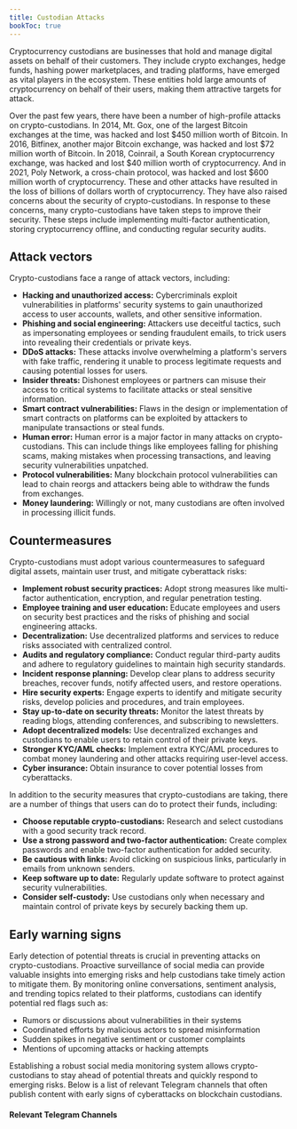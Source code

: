 ```yaml
---
title: Custodian Attacks
bookToc: true
---
```


Cryptocurrency custodians are businesses that hold and manage digital assets on behalf of their customers. They include crypto exchanges, hedge funds, hashing power marketplaces, and trading platforms, have emerged as vital players in the ecosystem. These entities hold large amounts of cryptocurrency on behalf of their users, making them attractive targets for attack.

Over the past few years, there have been a number of high-profile attacks on crypto-custodians. In 2014, Mt. Gox, one of the largest Bitcoin exchanges at the time, was hacked and lost $450 million worth of Bitcoin. In 2016, Bitfinex, another major Bitcoin exchange, was hacked and lost $72 million worth of Bitcoin. In 2018, Coinrail, a South Korean cryptocurrency exchange, was hacked and lost $40 million worth of cryptocurrency. And in 2021, Poly Network, a cross-chain protocol, was hacked and lost $600 million worth of cryptocurrency. These and other attacks have resulted in the loss of billions of dollars worth of cryptocurrency. They have also raised concerns about the security of crypto-custodians. In response to these concerns, many crypto-custodians have taken steps to improve their security. These steps include implementing multi-factor authentication, storing cryptocurrency offline, and conducting regular security audits.

## Attack vectors

Crypto-custodians face a range of attack vectors, including:

- **Hacking and unauthorized access:** Cybercriminals exploit vulnerabilities in platforms' security systems to gain unauthorized access to user accounts, wallets, and other sensitive information.
- **Phishing and social engineering:** Attackers use deceitful tactics, such as impersonating employees or sending fraudulent emails, to trick users into revealing their credentials or private keys.
- **DDoS attacks:** These attacks involve overwhelming a platform's servers with fake traffic, rendering it unable to process legitimate requests and causing potential losses for users.
- **Insider threats:** Dishonest employees or partners can misuse their access to critical systems to facilitate attacks or steal sensitive information.
- **Smart contract vulnerabilities:** Flaws in the design or implementation of smart contracts on platforms can be exploited by attackers to manipulate transactions or steal funds.
- **Human error:** Human error is a major factor in many attacks on crypto-custodians. This can include things like employees falling for phishing scams, making mistakes when processing transactions, and leaving security vulnerabilities unpatched.
- **Protocol vulnerabilities:** Many blockchain protocol vulnerabilities can lead to chain reorgs and attackers being able to withdraw the funds from exchanges.
- **Money laundering:** Willingly or not, many custodians are often involved in processing illicit funds.

## Countermeasures

Crypto-custodians must adopt various countermeasures to safeguard digital assets, maintain user trust, and mitigate cyberattack risks:

- **Implement robust security practices:** Adopt strong measures like multi-factor authentication, encryption, and regular penetration testing.
- **Employee training and user education:** Educate employees and users on security best practices and the risks of phishing and social engineering attacks.
- **Decentralization:** Use decentralized platforms and services to reduce risks associated with centralized control.
- **Audits and regulatory compliance:** Conduct regular third-party audits and adhere to regulatory guidelines to maintain high security standards.
- **Incident response planning:** Develop clear plans to address security breaches, recover funds, notify affected users, and restore operations.
- **Hire security experts:** Engage experts to identify and mitigate security risks, develop policies and procedures, and train employees.
- **Stay up-to-date on security threats:** Monitor the latest threats by reading blogs, attending conferences, and subscribing to newsletters.
- **Adopt decentralized models:** Use decentralized exchanges and custodians to enable users to retain control of their private keys.
- **Stronger KYC/AML checks:** Implement extra KYC/AML procedures to combat money laundering and other attacks requiring user-level access.
- **Cyber insurance:** Obtain insurance to cover potential losses from cyberattacks.

In addition to the security measures that crypto-custodians are taking, there are a number of things that users can do to protect their funds, including:

- **Choose reputable crypto-custodians:** Research and select custodians with a good security track record.
- **Use a strong password and two-factor authentication:** Create complex passwords and enable two-factor authentication for added security.
- **Be cautious with links:** Avoid clicking on suspicious links, particularly in emails from unknown senders.
- **Keep software up to date:** Regularly update software to protect against security vulnerabilities.
- **Consider self-custody:** Use custodians only when necessary and maintain control of private keys by securely backing them up.

## Early warning signs

Early detection of potential threats is crucial in preventing attacks on crypto-custodians. Proactive surveillance of social media can provide valuable insights into emerging risks and help custodians take timely action to mitigate them. By monitoring online conversations, sentiment analysis, and trending topics related to their platforms, custodians can identify potential red flags such as:

- Rumors or discussions about vulnerabilities in their systems
- Coordinated efforts by malicious actors to spread misinformation
- Sudden spikes in negative sentiment or customer complaints
- Mentions of upcoming attacks or hacking attempts

Establishing a robust social media monitoring system allows crypto-custodians to stay ahead of potential threats and quickly respond to emerging risks. Below is a list of relevant Telegram channels that often publish content with early signs of cyberattacks on blockchain custodians.

#### Relevant Telegram Channels
